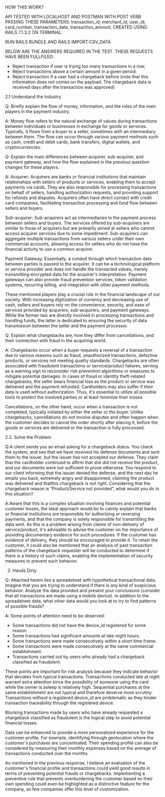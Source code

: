 HOW THIS WORK?

API TESTED WITH LOCALHOST AND POSTMAN WITH POST VERB PASSING THESE PARAMETERS: transaction_id, merchant_id, user_id, card_number, transaction_date, transaction_amount; CREATED USING RAILS 7.1.3.2
ON TERMINAL: 

RUN RAILS BUNDLE AND RAILS IMPORT:CSV_DATA 

BELOW ARE THE ANSWERS REQUIRED IN THE TEST.
THESE REQUESTS HAVE BEEN FULLFILED:
- Reject transaction if user is trying too many transactions in a row;
- Reject transactions above a certain amount in a given period;
- Reject transaction if a user had a chargeback before (note that this information does not comes on the payload. The chargeback data is received days after the transaction was approved)

2.1 Understand the Industry

Q: Briefly explain the flow of money, information, and the roles of the main players in the payment industry.

A: Money flow refers to the natural exchange of values during transactions between individuals or businesses in exchange for goods or services. Typically, it flows from a buyer to a seller, sometimes with an intermediary between them. The flow can occur through various payment methods such as cash, credit and debit cards, bank transfers, digital wallets, and cryptocurrencies.

Q: Explain the main differences between acquirer, sub-acquirer, and payment gateway, and how the flow explained in the previous question changes for these players.

A:
Acquirer: Acquirers are banks or financial institutions that maintain relationships with sellers of products or services, enabling them to accept payments via cards. They are also responsible for processing transactions on behalf of sellers, handling authorization requests, and providing support for refunds and disputes. Acquirers often have direct contact with credit card companies, facilitating transaction processing and fund flow between sellers and buyers.

Sub-acquirer: Sub-acquirers act as intermediaries in the payment process between sellers and buyers. The services offered by sub-acquirers are similar to those of acquirers but are primarily aimed at sellers who cannot access acquirer services due to some impediment. Sub-acquirers can aggregate multiple transactions from various sellers under their own commercial accounts, allowing access for sellers who do not have the financial activity to use a common acquirer.

Payment Gateway: Essentially, a conduit through which transaction data between parties is passed to the acquirer. It can be a technological platform or service provider and does not handle the transacted values, merely transmitting encrypted data for the acquirer's interpretation. Payment gateways can also provide fraud prevention services, token validation systems, recurring billing, and integration with other payment methods.

These mentioned players play a crucial role in the financial landscape of our society. With increasing digitization of currency and decreasing use of cash, sellers and buyers rely on the convenience, security, and ease of services provided by acquirers, sub-acquirers, and payment gateways. While the former two are directly involved in processing transactions and handling funds, the latter is dedicated to ensuring the security of data transmission between the seller and the payment processor.

Q: Explain what chargebacks are, how they differ from cancellations, and their connection with fraud in the acquiring world.

A: Chargebacks occur when a buyer requests a reversal of a transaction due to various reasons such as fraud, unauthorized transactions, defective products, or services not meeting quality standards. Chargebacks are often associated with fraudulent transactions or service/product failures, serving as a warning sign to reconsider risk prevention algorithms or measures to mitigate potential damages. In cases of fraud or identity theft-related chargebacks, the seller bears financial loss as the product or service was delivered and the payment refunded. Cardholders may also suffer if their data is used without authorization. Thus, it's essential to utilize all possible tools to protect the involved parties or at least minimize their losses.

Cancellations, on the other hand, occur when a transaction is not completed, typically initiated by either the seller or the buyer. Unlike chargebacks, cancellations do not involve disputes and often happen when the customer decides to cancel the order shortly after placing it, before the goods or services are delivered or the transaction is fully processed.

2.2. Solve the Problem

Q:A client sends you an email asking for a chargeback status. You check the system, and see that we have received his defense documents and sent them to the issuer, but the issuer has not accepted our defense. They claim that the cardholder continued to affirm that she did not receive the product, and our documents were not sufficient to prove otherwise. You respond to our client informing that the issuer denied the defense, and the next day he emails you back, extremely angry and disappointed, claiming the product was delivered and thatthis chargeback is not right.
Considering that the chargeback reason is “Product/Service not provided”, what would you do in
this situation?

A:Aware that this is a complex situation involving finances and potential customer losses, the ideal approach would be to calmly explain that banks or financial institutions are responsible for authorizing or reversing payments, and that the company is solely responsible for transmitting the data sent. As this is a problem arising from claims of non-delivery of service/product, it's advisable to advise the customer on the importance of providing documentary evidence for such procedures. If the customer has evidence of delivery, they should be encouraged to provide it. To retain the customer, it could also be mentioned that an analysis of past transaction patterns of the chargeback requester will be conducted to determine if there is a history of such claims, enabling the implementation of security measures to prevent such behavior.

3. Hands Dirty

Q: Attached herein lies a spreadsheet with hypothetical transactional data. Imagine that you are trying to understand if there is any kind of suspicious behavior.
Analyze the data provided and present your conclusions (consider that all transactions are made using a mobile device). In addition to the spreadsheet data, what other data would you look at to try to find patterns of possible frauds?


A: Some points of attention need to be observed:
- Some transactions did not have the device_id registered for some reason.
- Some transactions had significant amounts at late-night hours.
- Some transactions were made consecutively within a short time frame.
- Some transactions were made consecutively at the same commercial establishment.
- Transactions carried out by users who already had a chargeback classified as fraudulent.

These points are important for risk analysis because they indicate behavior that deviates from typical transactions. Transactions conducted late at night warrant extra attention since the possibility of someone using the card while the owner is asleep is relatively high. Sequential purchases at the same establishment are not typical and therefore deserve more scrutiny. Transactions without a registered device_id are problematic as they hinder transaction traceability through the registered device.

Blocking transactions made by users who have already requested a chargeback classified as fraudulent is the logical step to avoid potential financial losses.

Data can be enhanced to provide a more personalized experience for the customer profile. For example, identifying through geolocation where the customer's purchases are concentrated. Their spending profile can also be considered by measuring their monthly expenses based on the average of transactions conducted over the months.

As mentioned in the previous response, I believe an evaluation of the customer's financial profile and transactions could yield good results in terms of preventing potential frauds or chargebacks. Implementing a preventive rule that prevents overburdening the customer based on their own spending could even be highlighted as a distinctive feature for the company, as few companies offer this level of customization.

